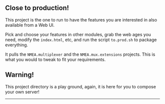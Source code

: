 ## Close to production!
This project is the one to run to have the features you are interested in also available from a Web UI.

Pick and choose your features in other modules, grab the web ages you need, modify the `index.html`, etc, and
run the script `to.prod.sh` to package everything.

It pulls the `NMEA.multiplexer` and the `NMEA.mux.extensions` projects.
This is what you would to tweak to fit your requirements.

## Warning!
This project directory is a play ground, again, it is here for you to compose your own server!

---
